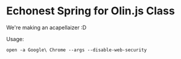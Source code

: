 # Echonest Spring for Olin.js Class

We're making an acapellaizer :D

Usage:
```
open -a Google\ Chrome --args --disable-web-security
```